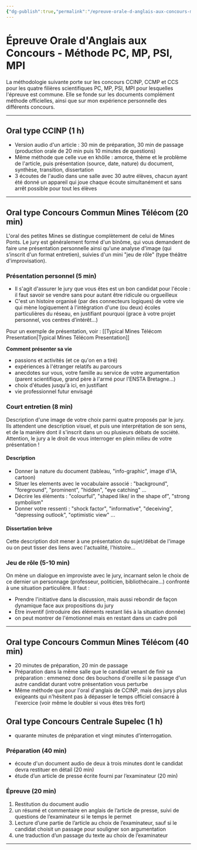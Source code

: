 ```yaml
---
{"dg-publish":true,"permalink":"/epreuve-orale-d-anglais-aux-concours-methode-pc-mp-psi-mpi/"}
---
```


# Épreuve Orale d'Anglais aux Concours - Méthode PC, MP, PSI, MPI

La méthodologie suivante porte sur les concours CCINP, CCMP et CCS pour les quatre filières scientifiques PC, MP, PSI, MPI pour lesquelles l'épreuve est commune. Elle se fonde sur les documents complément méthode officielles, ainsi que sur mon expérience personnelle des différents concours. 

---

## Oral type CCINP (1 h)
- Version audio d'un article : 30 min de préparation, 30 min de passage (production orale de 20 min puis 10 minutes de questions)
- Même méthode que celle vue en khôlle : amorce, thème et le problème de l'article, puis présentation (source, date, nature) du document, synthèse, transition, dissertation
- 3 écoutes de l'audio dans une salle avec 30 autre élèves, chacun ayant été donné un appareil qui joue chaque écoute simultanément et sans arrêt possible pour tout les élèves

---
## Oral type Concours Commun Mines Télécom (20 min)

L'oral des petites Mines se distingue complètement de celui de Mines Ponts. Le jury est généralement formé d'un binôme, qui vous demandent de faire une présentation personnelle ainsi qu'une analyse d'image (qui s’inscrit d'un format entretien), suivies d'un mini "jeu de rôle" (type théâtre d'improvisation).
### Présentation personnel (5 min)
- Il s'agit d'assurer le jury que vous êtes est un bon candidat pour l'école : il faut savoir se vendre sans pour autant être ridicule ou orgueilleux 
- C'est un histoire organisé (par des connecteurs logiques) de votre vie qui mène logiquement à l'intégration d'une (ou deux) écoles particulières du réseau, en justifiant pourquoi (grace à votre projet personnel, vos centres d’intérêt...)

Pour un exemple de présentation, voir : [[Typical Mines Télécom Presentation\|Typical Mines Télécom Presentation]]

**Comment présenter sa vie**
- passions et activités (et ce qu'on en a tiré)
- expériences à l'étranger relatifs au parcours
- anecdotes sur vous, votre famille au service de votre argumentation (parent scientifique, grand père à l'armé pour l'ENSTA Bretagne...)
- choix d'études jusqu'à ici, en justifiant
- vie professionnel futur envisagé

###  Court entretien (8 min)
Description d'une image de votre choix parmi quatre proposés par le jury. Ils attendent une description visuel, et puis une interprétation de son sens, et de la manière dont il s'inscrit dans un ou plusieurs débats de société. Attention, le jury a le droit de vous interroger en plein milieu de votre présentation !
#### Description
- Donner la nature du document (tableau, "info-graphic", image d'IA, cartoon)
- Situer les elements avec le vocabulaire associé : "background", "foreground", "prominent", "hidden", "eye catching" ...
- Décrire les éléments : "colourful", "shaped like/ in the shape of", "strong symbolism"
- Donner votre ressenti : "shock factor", "informative", "deceiving", "depressing outlook", "optimistic view" ...
#### Dissertation brève
Cette description doit mener à une présentation du sujet/débat de l'image ou on peut tisser des liens avec l'actualité, l'histoire...

### Jeu de rôle (5-10 min)
On mène un dialogue en improviste avec le jury, incarnant selon le choix de ce dernier un personnage (professeur, politicien, bibliothécaire...) confronté à une situation particulière. Il faut :
- Prendre l'initiative dans la discussion, mais aussi rebondir de façon dynamique face aux propositions du jury
- Être inventif (introduire des éléments restant liés à la situation donnée) 
- on peut montrer de l'émotionnel mais en restant dans un cadre poli

---

## Oral type Concours Commun Mines Télécom (40 min)
- 20 minutes de préparation, 20 min de passage 
- Préparation dans la même salle que le candidat venant de finir sa préparation : emmenez donc des bouchons d'oreille si le passage d'un autre candidat durant votre présentation vous perturbe
- Même méthode que pour l'oral d'anglais de CCINP, mais des jurys plus exigeants qui n'hésitent pas à dépasser le temps officiel consacré à l'exercice (voir même le doubler si vous êtes très fort)
## Oral type Concours Centrale Supelec (1 h)
- quarante minutes de préparation et vingt minutes d’interrogation.
### Préparation (40 min)
- écoute d'un document audio de deux à trois minutes dont le candidat devra restituer en détail (20 min)
- étude d’un article de presse écrite fourni par l’examinateur (20 min)
### Épreuve (20 min)
1) Restitution du document audio
2) un résumé et commentaire en anglais de l’article de presse, suivi de questions de l’examinateur si le temps le permet
3) Lecture d’une partie de l’article au choix de l’examinateur, sauf si le candidat choisit un passage pour souligner son argumentation
4) une traduction d’un passage du texte au choix de l’examinateur

---